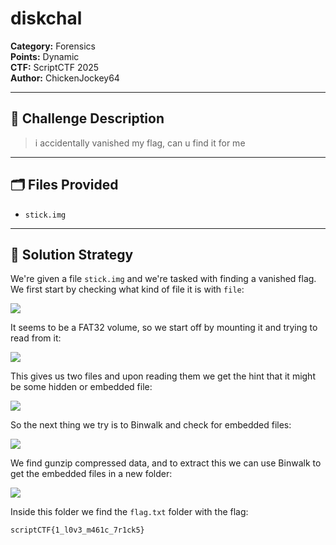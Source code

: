 # diskchal
**Category:** Forensics  
**Points:** Dynamic  
**CTF:** ScriptCTF 2025  
**Author:** ChickenJockey64

---

## 🧠 Challenge Description

> i accidentally vanished my flag, can u find it for me

---

## 🗂️ Files Provided

- `stick.img`

---

## 🧠 Solution Strategy

We're given a file `stick.img` and we're tasked with finding a vanished flag. We first start by checking what kind of file it is with `file`:

![](diskchal%20-%20image.png)

It seems to be a FAT32 volume, so we start off by mounting it and trying to read from it: 

![](diskchal%20-image-3.png)

This gives us two files and upon reading them we get the hint that it might be some hidden or embedded file:

![](diskchal%20-image-4.png)

So the next thing we try is to Binwalk and check for embedded files: 

![](diskchal%20-image-5.png)

We find gunzip compressed data, and to extract this we can use Binwalk to get the embedded files in a new folder:

![](diskchal%20-image-7.png)

Inside this folder we find the `flag.txt` folder with the flag: 

```bash
scriptCTF{1_l0v3_m461c_7r1ck5}
```

